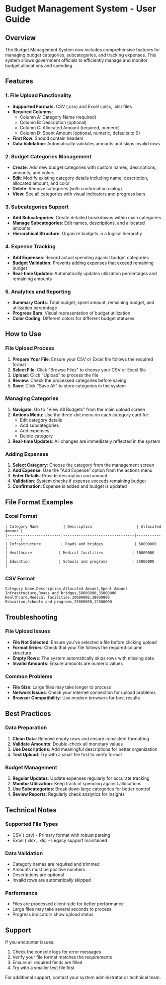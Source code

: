 # Budget Management System - User Guide

## Overview
The Budget Management System now includes comprehensive features for managing budget categories, subcategories, and tracking expenses. This system allows government officials to efficiently manage and monitor budget allocations and spending.

## Features

### 1. File Upload Functionality
- **Supported Formats**: CSV (.csv) and Excel (.xlsx, .xls) files
- **Required Columns**:
  - Column A: Category Name (required)
  - Column B: Description (optional)
  - Column C: Allocated Amount (required, numeric)
  - Column D: Spent Amount (optional, numeric, defaults to 0)
- **First Row**: Should contain headers
- **Data Validation**: Automatically validates amounts and skips invalid rows

### 2. Budget Categories Management
- **Create**: Add new budget categories with custom names, descriptions, amounts, and colors
- **Edit**: Modify existing category details including name, description, allocated amount, and color
- **Delete**: Remove categories (with confirmation dialog)
- **View**: See all categories with visual indicators and progress bars

### 3. Subcategories Support
- **Add Subcategories**: Create detailed breakdowns within main categories
- **Manage Subcategories**: Edit names, descriptions, and allocated amounts
- **Hierarchical Structure**: Organize budgets in a logical hierarchy

### 4. Expense Tracking
- **Add Expenses**: Record actual spending against budget categories
- **Budget Validation**: Prevents adding expenses that exceed remaining budget
- **Real-time Updates**: Automatically updates utilization percentages and remaining amounts

### 5. Analytics and Reporting
- **Summary Cards**: Total budget, spent amount, remaining budget, and utilization percentage
- **Progress Bars**: Visual representation of budget utilization
- **Color Coding**: Different colors for different budget statuses

## How to Use

### File Upload Process
1. **Prepare Your File**: Ensure your CSV or Excel file follows the required format
2. **Select File**: Click "Browse Files" to choose your CSV or Excel file
3. **Upload**: Click "Upload" to process the file
4. **Review**: Check the processed categories before saving
5. **Save**: Click "Save All" to store categories in the system

### Managing Categories
1. **Navigate**: Go to "View All Budgets" from the main upload screen
2. **Actions Menu**: Use the three-dot menu on each category card for:
   - Edit category details
   - Add subcategories
   - Add expenses
   - Delete category
3. **Real-time Updates**: All changes are immediately reflected in the system

### Adding Expenses
1. **Select Category**: Choose the category from the management screen
2. **Add Expense**: Use the "Add Expense" option from the actions menu
3. **Enter Details**: Provide description and amount
4. **Validation**: System checks if expense exceeds remaining budget
5. **Confirmation**: Expense is added and budget is updated

## File Format Examples

### Excel Format
```
| Category Name           | Description                    | Allocated Amount |
|------------------------|--------------------------------|------------------|
| Infrastructure         | Roads and bridges              | 50000000        |
| Healthcare            | Medical facilities             | 30000000        |
| Education             | Schools and programs           | 25000000        |
```

### CSV Format
```csv
Category Name,Description,Allocated Amount,Spent Amount
Infrastructure,Roads and bridges,50000000,35000000
Healthcare,Medical facilities,30000000,28000000
Education,Schools and programs,25000000,12000000
```

## Troubleshooting

### File Upload Issues
- **File Not Selected**: Ensure you've selected a file before clicking upload
- **Format Errors**: Check that your file follows the required column structure
- **Empty Rows**: The system automatically skips rows with missing data
- **Invalid Amounts**: Ensure amounts are numeric values

### Common Problems
- **File Size**: Large files may take longer to process
- **Network Issues**: Check your internet connection for upload problems
- **Browser Compatibility**: Use modern browsers for best results

## Best Practices

### Data Preparation
1. **Clean Data**: Remove empty rows and ensure consistent formatting
2. **Validate Amounts**: Double-check all monetary values
3. **Use Descriptions**: Add meaningful descriptions for better organization
4. **Test Upload**: Try with a small file first to verify format

### Budget Management
1. **Regular Updates**: Update expenses regularly for accurate tracking
2. **Monitor Utilization**: Keep track of spending against allocations
3. **Use Subcategories**: Break down large categories for better control
4. **Review Reports**: Regularly check analytics for insights

## Technical Notes

### Supported File Types
- CSV (.csv) - Primary format with robust parsing
- Excel (.xlsx, .xls) - Legacy support maintained

### Data Validation
- Category names are required and trimmed
- Amounts must be positive numbers
- Descriptions are optional
- Invalid rows are automatically skipped

### Performance
- Files are processed client-side for better performance
- Large files may take several seconds to process
- Progress indicators show upload status

## Support

If you encounter issues:
1. Check the console logs for error messages
2. Verify your file format matches the requirements
3. Ensure all required fields are filled
4. Try with a smaller test file first

For additional support, contact your system administrator or technical team.
